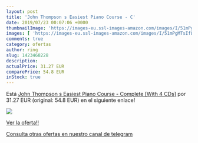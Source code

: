 ```yaml
---
layout: post
title: 'John Thompson s Easiest Piano Course - C'
date: 2019/07/23 00:07:06 +0000
thumbnailImage: 'https://images-eu.ssl-images-amazon.com/images/I/51mPgMTsIfL._SL200_.jpg'
images: [ 'https://images-eu.ssl-images-amazon.com/images/I/51mPgMTsIfL._SL200_.jpg' ]
comments: true
category: ofertas
author: ring
slug: 1423468228
description:
actualPrice: 31.27 EUR
comparePrice: 54.8 EUR
inStock: true
---
```


Está [John Thompson s Easiest Piano Course - Complete [With 4 CDs]](https://www.amazon.com/dp/1423468228/?tag=redken08-20) por 31.27 EUR (original: 54.8 EUR) en el siguiente enlace!

[![](https://images-eu.ssl-images-amazon.com/images/I/51mPgMTsIfL._SL200_.jpg)](https://www.amazon.com/dp/1423468228/?tag=redken08-20)

[Ver la oferta!!](https://www.amazon.com/dp/1423468228/?tag=redken08-20)

[Consulta otras ofertas en nuestro canal de telegram](https://t.me/s/ofertas25)
